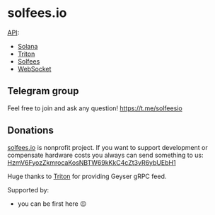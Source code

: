 # solfees.io

[API](API.md):
  - [Solana](API.md#original-solana-api)
  - [Triton](API.md#extended-solana-api-patches-made-by-triton)
  - [Solfees](API.md#solfees-solana-api)
  - [WebSocket](API.md#websocket-api)

## Telegram group

Feel free to join and ask any question! https://t.me/solfeesio

## Donations

[solfees.io](https://solfees.io/) is nonprofit project. If you want to support development or compensate hardware costs you always can send something to us: [HzmV6FyozZkmrocaKosNBTW69kKkC4cZt3vR6ybUEbH1](https://explorer.solana.com/address/HzmV6FyozZkmrocaKosNBTW69kKkC4cZt3vR6ybUEbH1)

Huge thanks to [Triton](https://triton.one/) for providing Geyser gRPC feed.

Supported by:

  - you can be first here 😉
